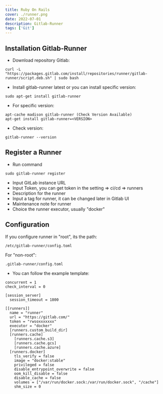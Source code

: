 ```yaml
---
title: Ruby On Rails
cover: ./runner.png
date: 2022-07-01
description: Gitlab-Runner
tags: ['Git']
---
```


## Installation Gitlab-Runner

- Download repository Gitlab:
```
curl -L "https://packages.gitlab.com/install/repositories/runner/gitlab-runner/script.deb.sh" | sudo bash
```
- Install gitlab-runner latest or you can install specific version:
```
sudo apt-get install gitlab-runner
```
- For specific version:
```
apt-cache madison gitlab-runner (Check Version Available)
apt-get install gitlab-runner=<VERSION>
```
- Check version:
```
gitlab-runner --version
```

## Register a Runner

- Run command
```
sudo gitlab-runner register
```
- Input GitLab instance URL
- Input Token, you can get token in the setting => ci/cd => runners
- Description for the runner
- Input a tag for runner, it can be changed later in Gitlab UI
- Maintenance note for runner
- Choice the runner executor, usually "docker"


## Configuration

If you configure runner in "root", its the path:
```
/etc/gitlab-runner/config.toml 
```
For "non-root":
```
.gitlab-runner/config.toml
```
- You can follow the example template:
```
concurrent = 1
check_interval = 0

[session_server]
  session_timeout = 1800
  
[[runners]]
  name = "runner"
  url = "https://gitlab.com/"
  token = "rwsoxxxxxxx"
  executor = "docker"
  [runners.custom_build_dir]
  [runners.cache]
    [runners.cache.s3]
    [runners.cache.gcs]
    [runners.cache.azure]
  [runners.docker]
    tls_verify = false
    image = "docker:stable"
    privileged = false
    disable_entrypoint_overwrite = false
    oom_kill_disable = false
    disable_cache = false
    volumes = ["/var/run/docker.sock:/var/run/docker.sock", "/cache"]
    shm_size = 0
```
